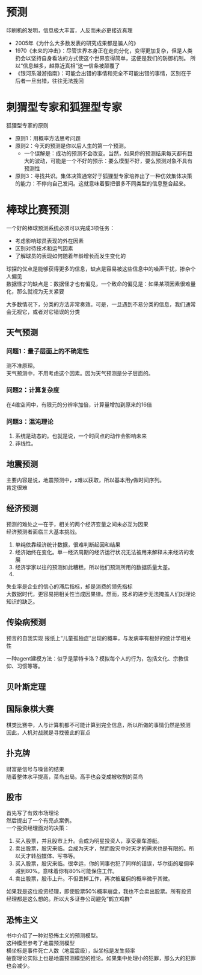 # 预测

印刷机的发明，信息极大丰富，人反而未必更接近真理


- 2005年《为什么大多数发表的研究成果都是骗人的》
- 1970《未来的冲击》：尽管世界本身正在走向分化，变得更加复杂，但是人类扔会以坚持自身看法的方式使这个世界变得简单，这便是我们的防御机制。
所以“信息越多，越靠近真相”这一信条被颠覆了
- 《银河系漫游指南》：可能会出错的事情和完全不可能出错的事情，区别在于后者一旦出错，往往无法挽回

# 刺猬型专家和狐狸型专家

狐狸型专家的原则
- 原则1：用概率方法思考问题
- 原则2：今天的预测是你以后人生的第一个预测。
    - 一个误解是：成功的预测不会改变。当然，如果你的预测结果每天都有巨大的波动，可能是一个不好的预示：要么模型不好，要么预测对象不具有预测性
- 原则3：寻找共识。集体决策通常好于狐狸型专家培养出了一种仿效集体决策的能力：不停向自己发问。这就意味着要把很多不同类型的信息整合起来。

# 棒球比赛预测

一个好的棒球预测系统必须可以完成3项任务：
- 考虑影响球员表现的外在因素
- 区别对待技术和运气因素
- 了解球员的表现如何随着年龄增长而发生变化的

球探的优点是能够获得更多的信息，缺点是容易被这些信息中的噪声干扰，掺杂个人偏见  
数据怪才的缺点是：数据怪才也有偏见，一个致命的偏见是：如果某项因素很难量化，那么就视为无关紧要

大多数情况下，分类的方法非常奏效。可是，一旦遇到不易分类的信息，我们通常会无视它，或者对它错误的分类

## 天气预测

### 问题1：量子层面上的不确定性
测不准原理。  
天气预测中，不用考虑这个因素。因为天气预测是分子层面的。  
### 问题2：计算复杂度  
在4维空间中，有限元的分辨率加倍，计算量增加到原来的16倍
### 问题3：混沌理论
1. 系统是动态的。也就是说，一个时间点的动作会影响未来
2. 非线性。

## 地震预测
主要内容是说，地震预测中，x难以获取，所以基本用y做时间序列。  
肯定很难  
## 经济预测
预测的难处之一在于，相关的两个经济变量之间未必互为因果  
经济预测者面临三大基本挑战。  
1. 单纯依靠经济统计数据，很难判断起因和结果
2. 经济始终在变化。单一经济周期的经济运行状况无法被用来解释未来经济的发展
3. 经济学家以往的预测如此糟糕，所以他们预测所用的数据质量太差。
4.

失业率是企业的信心的滞后指标，却是消费的领先指标  
大数据时代，更容易把相关性当成因果律。然而，技术的进步无法掩盖人们对理论知识的缺乏。

## 传染病预测
预言的自我实现
报纸上“儿童孤独症”出现的概率，与发病率有极好的统计学相关性

一种agent建模方法：似乎是蒙特卡洛？模拟每个人的行为，包括文化、宗教信仰、习惯等等。  
## 贝叶斯定理
## 国际象棋大赛
棋类比赛中，人与计算机都不可能计算到完全信息，所以所做的事情仍然是预测  
因此，人机对战就是寻找彼此的盲点  
## 扑克牌
财富是信号与噪音的结果  
随着整体水平提高，菜鸟出局。高手也会变成被收割的菜鸟  
## 股市
首先写了有效市场理论  
然后提出了一个有亮点案例。  
一个投资经理面对的决策：  
1. 买入股票，并且股市上升。会成为明星投资人，享受豪车游艇。
2. 卖出股票，股灾来临。会成为天才，然而股灾中对天才的需求也是有限的。所以天才转战媒体、写书等。
3. 买入股票，股灾来临。很幸运，你的同事也犯了同样的错误，华尔街的雇佣率减到80%。意味着你有80%可能保住工作。
4. 卖出股票，股市上升。不但丢掉工作，再次被雇佣的概率微乎其微。

如果我是这位投资经理，即使股票50%概率崩盘，我也不会卖出股票。所有投资经理都是这么想的。所以大多证券公司避免“鹤立鸡群”

## 恐怖主义
书中介绍了一种对恐怖主义的预测模型。  
这种模型参考了地震预测模型  
横坐标是事件死亡人数（地震震级），纵坐标是发生频率  
破窗理论实际上也是地震预测模型的推论。如果集中处理小的犯罪，那么大的犯罪也会减少。  

